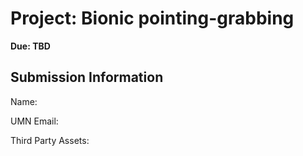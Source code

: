 # Project: Bionic pointing-grabbing

**Due: TBD**

## Submission Information

Name: 

UMN Email: 

Third Party Assets:
